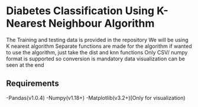 # Diabetes Classification Using K-Nearest Neighbour Algorithm
The Training and testing data is provided in the repository
We will be using K nearest algorithm
Separate functions are made for the algorithm
if wanted to use the algorithm, just take the dist and knn functions
Only CSV/ numpy format is supported so conversion is mandatory
data visualization can be seen at the end
## Requirements
-Pandas(v1.0.4)
-Numpy(v1.18+)
-Matplotlib(v3.2+)[Only for visualization)
